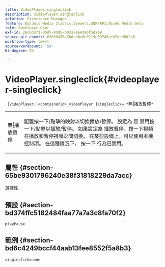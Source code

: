 ```yaml
---
title: VideoPlayer.singleclick
description: VideoPlayer.singleclick
solution: Experience Manager
feature: Dynamic Media Classic,Viewers,SDK/API,Mixed Media Sets
role: Developer,User
exl-id: 2ec6d871-05d9-4d85-b031-e64386f5d2e9
source-git-commit: 6f838470a7bdea8e8c0219e59746ec82ecd802a8
workflow-type: tm+mt
source-wordcount: '59'
ht-degree: 5%

---
```


# VideoPlayer.singleclick{#videoplayer-singleclick}

` [VideoPlayer.|<containerId>_videoPlayer.]singleclick= *`無|播放暫停`*`

<table id="table_53A26E1617CB411B9586203CB9AA1AB2"> 
 <tbody> 
  <tr> 
   <td colname="col1"> <p> <span class="codeph"> <span class="varname"> 無|播放暫停</span> </span> </p> </td> 
   <td colname="col2"> <p> 配置按一下/點擊的映射以切換播放/暫停。 設定為 <span class="codeph"> 無</span> 禁用按一下/點擊以播放/暫停。 如果設定為 <span class="codeph"> 播放暫停</span>，按一下視頻在播放和暫停視頻之間切換。 在某些設備上，可以使用本機控制項。 在這種情況下， <span class="codeph"> 按一下</span> 行為已禁用。 </p> </td> 
  </tr> 
 </tbody> 
</table>

## 屬性 {#section-65be9301796240e38f31818229da7acc}

選擇性.

## 預設 {#section-bd374ffc5182484faa77a7a3c8fa70f2}

`playPause`

## 範例 {#section-bd6c4249bccf44aab13fee8552f5a8b3}

`singleclick=none`
